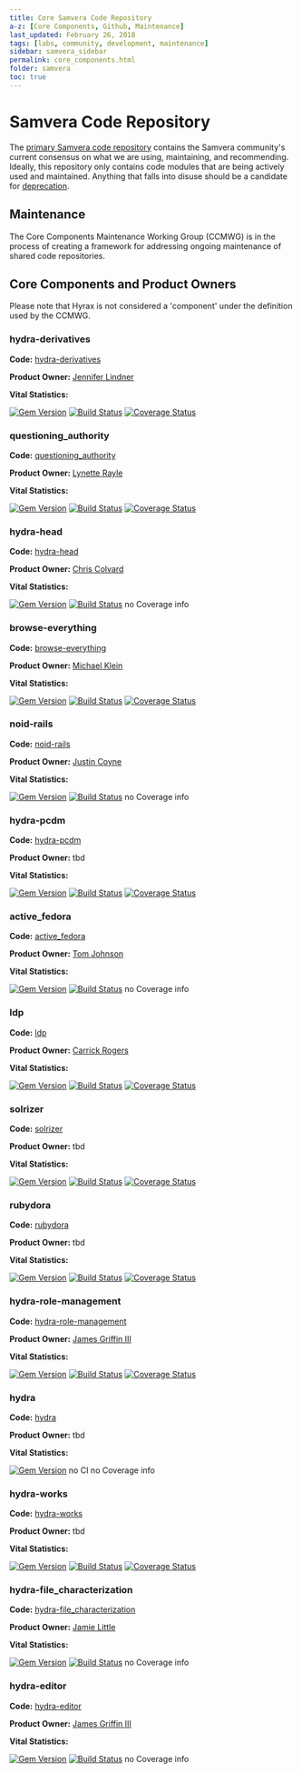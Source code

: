```yaml
---
title: Core Samvera Code Repository
a-z: [Core Components, Github, Maintenance]
last_updated: February 26, 2018
tags: [labs, community, development, maintenance]
sidebar: samvera_sidebar
permalink: core_components.html
folder: samvera
toc: true
---
```

# Samvera Code Repository

The [primary Samvera code repository](https://github.com/samvera) contains the 
Samvera community's current consensus 
on what we are using, maintaining, and recommending. Ideally, this repository 
only contains code modules that are being actively used and maintained. Anything 
that falls into disuse should be a candidate for [deprecation](deprecation.html). 

## Maintenance

The Core Components Maintenance Working Group (CCMWG) is in the process of creating a framework for 
addressing ongoing maintenance of shared code repositories. 

## Core Components and Product Owners

Please note that Hyrax is not considered a 'component' under the definition used by the CCMWG. 

### hydra-derivatives

**Code:** [hydra-derivatives](https://github.com/samvera/hydra-derivatives)

**Product Owner:** [Jennifer Lindner](https://github.com/jenlindner)

**Vital Statistics:**

[![Gem Version](https://badge.fury.io/rb/hydra-derivatives.svg)](https://badge.fury.io/rb/hydra-derivatives)
[![Build Status](https://travis-ci.org/samvera/hydra-derivatives.svg?branch=master)](https://travis-ci.org/samvera/hydra-derivatives)
[![Coverage Status](https://coveralls.io/repos/github/samvera/hydra-derivatives/badge.svg?branch=master)](https://coveralls.io/github/samvera/hydra-derivatives?branch=master)

### questioning_authority

**Code:** [questioning_authority](https://github.com/samvera/questioning_authority)

**Product Owner:** [Lynette Rayle](https://github.com/elrayle)

**Vital Statistics:**

[![Gem Version](https://badge.fury.io/rb/qa.svg)](https://badge.fury.io/rb/qa)
[![Build Status](https://travis-ci.org/samvera/questioning_authority.svg?branch=master)](https://travis-ci.org/samvera/questioning_authority)
[![Coverage Status](https://coveralls.io/repos/github/samvera/questioning_authority/badge.svg?branch=master)](https://coveralls.io/github/samvera/questioning_authority?branch=master)

### hydra-head

**Code:** [hydra-head](https://github.com/samvera/hydra-head)

**Product Owner:** [Chris Colvard](https://github.com/cjcolvar)

**Vital Statistics:**

[![Gem Version](https://badge.fury.io/rb/hydra-head.svg)](https://badge.fury.io/rb/hydra-head)
[![Build Status](https://travis-ci.org/samvera/hydra-head.svg?branch=master)](https://travis-ci.org/samvera/hydra-head)
 no Coverage info

### browse-everything

**Code:** [browse-everything](https://github.com/samvera/browse-everything)

**Product Owner:** [Michael Klein](https://github.com/mbklein)

**Vital Statistics:**

[![Gem Version](https://badge.fury.io/rb/browse-everything.svg)](https://badge.fury.io/rb/browse-everything)
[![Build Status](https://travis-ci.org/samvera/browse-everything.svg?branch=master)](https://travis-ci.org/samvera/browse-everything)
[![Coverage Status](https://coveralls.io/repos/github/samvera/browse-everything/badge.svg?branch=master)](https://coveralls.io/github/samvera/browse-everything?branch=master)

### noid-rails

**Code:** [noid-rails](https://github.com/samvera/noid-rails)

**Product Owner:** [Justin Coyne](https://github.com/jcoyne)

**Vital Statistics:**

[![Gem Version](https://badge.fury.io/rb/noid-rails.svg)](https://badge.fury.io/rb/noid-rails)
[![Build Status](https://travis-ci.org/samvera/noid-rails.svg?branch=master)](https://travis-ci.org/samvera/noid-rails)
 no Coverage info

### hydra-pcdm

**Code:** [hydra-pcdm](https://github.com/samvera/hydra-pcdm)

**Product Owner:** tbd  

**Vital Statistics:**

[![Gem Version](https://badge.fury.io/rb/hydra-pcdm.svg)](https://badge.fury.io/rb/hydra-pcdm)
[![Build Status](https://travis-ci.org/samvera/hydra-pcdm.svg?branch=master)](https://travis-ci.org/samvera/hydra-pcdm)
[![Coverage Status](https://coveralls.io/repos/github/samvera/hydra-pcdm/badge.svg?branch=master)](https://coveralls.io/github/samvera/hydra-pcdm?branch=master)

### active_fedora

**Code:** [active_fedora](https://github.com/samvera/active_fedora)

**Product Owner:** [Tom Johnson](https://github.com/no-reply)

**Vital Statistics:**

[![Gem Version](https://badge.fury.io/rb/active-fedora.svg)](https://badge.fury.io/rb/active-fedora)
[![Build Status](https://travis-ci.org/samvera/active_fedora.svg?branch=master)](https://travis-ci.org/samvera/active_fedora)
 no Coverage info

### ldp

**Code:** [ldp](https://github.com/samvera/ldp)

**Product Owner:** [Carrick Rogers](https://github.com/carrickr)

**Vital Statistics:**

[![Gem Version](https://badge.fury.io/rb/ldp.svg)](https://badge.fury.io/rb/ldp)
[![Build Status](https://travis-ci.org/samvera/ldp.svg?branch=master)](https://travis-ci.org/samvera/ldp)
[![Coverage Status](https://coveralls.io/repos/github/samvera/ldp/badge.svg?branch=master)](https://coveralls.io/github/samvera/ldp?branch=master)

### solrizer

**Code:** [solrizer](https://github.com/samvera/solrizer)

**Product Owner:** tbd  

**Vital Statistics:**

[![Gem Version](https://badge.fury.io/rb/solrizer.svg)](https://badge.fury.io/rb/solrizer)
[![Build Status](https://travis-ci.org/samvera/solrizer.svg?branch=master)](https://travis-ci.org/samvera/solrizer)
[![Coverage Status](https://coveralls.io/repos/github/samvera/solrizer/badge.svg?branch=master)](https://coveralls.io/github/samvera/solrizer?branch=master)

### rubydora

**Code:** [rubydora](https://github.com/samvera/rubydora)

**Product Owner:** tbd  

**Vital Statistics:**

[![Gem Version](https://badge.fury.io/rb/rubydora.svg)](https://badge.fury.io/rb/rubydora)
[![Build Status](https://travis-ci.org/samvera/rubydora.svg?branch=master)](https://travis-ci.org/samvera/rubydora)
[![Coverage Status](https://coveralls.io/repos/github/samvera/rubydora/badge.svg?branch=master)](https://coveralls.io/github/samvera/rubydora?branch=master)

### hydra-role-management

**Code:** [hydra-role-management](https://github.com/samvera/hydra-role-management)

**Product Owner:** [James Griffin III](https://github.com/jrgriffiniii)

**Vital Statistics:**

[![Gem Version](https://badge.fury.io/rb/hydra-role-management.svg)](https://badge.fury.io/rb/hydra-role-management)
[![Build Status](https://travis-ci.org/samvera/hydra-role-management.svg?branch=master)](https://travis-ci.org/samvera/hydra-role-management)
[![Coverage Status](https://coveralls.io/repos/github/samvera/hydra-role-management/badge.svg?branch=master)](https://coveralls.io/github/samvera/hydra-role-management?branch=master)

### hydra

**Code:** [hydra](https://github.com/samvera/hydra)

**Product Owner:** tbd  

**Vital Statistics:**

[![Gem Version](https://badge.fury.io/rb/hydra.svg)](https://badge.fury.io/rb/hydra)
 no CI
 no Coverage info

### hydra-works

**Code:** [hydra-works](https://github.com/samvera/hydra-works)

**Product Owner:** tbd  

**Vital Statistics:**

[![Gem Version](https://badge.fury.io/rb/hydra-works.svg)](https://badge.fury.io/rb/hydra-works)
[![Build Status](https://travis-ci.org/samvera/hydra-works.svg?branch=master)](https://travis-ci.org/samvera/hydra-works)
[![Coverage Status](https://coveralls.io/repos/github/samvera/hydra-works/badge.svg?branch=master)](https://coveralls.io/github/samvera/hydra-works?branch=master)

### hydra-file_characterization

**Code:** [hydra-file_characterization](https://github.com/samvera/hydra-file_characterization)

**Product Owner:** [Jamie Little](https://github.com/little9)

**Vital Statistics:**

[![Gem Version](https://badge.fury.io/rb/hydra-file_characterization.svg)](https://badge.fury.io/rb/hydra-file_characterization)
[![Build Status](https://travis-ci.org/samvera/hydra-file_characterization.svg?branch=master)](https://travis-ci.org/samvera/hydra-file_characterization)
 no Coverage info

### hydra-editor

**Code:** [hydra-editor](https://github.com/samvera/hydra-editor)

**Product Owner:** [James Griffin III](https://github.com/jrgriffiniii)

**Vital Statistics:**

[![Gem Version](https://badge.fury.io/rb/hydra-editor.svg)](https://badge.fury.io/rb/hydra-editor)
[![Build Status](https://travis-ci.org/samvera/hydra-editor.svg?branch=master)](https://travis-ci.org/samvera/hydra-editor)
 no Coverage info
